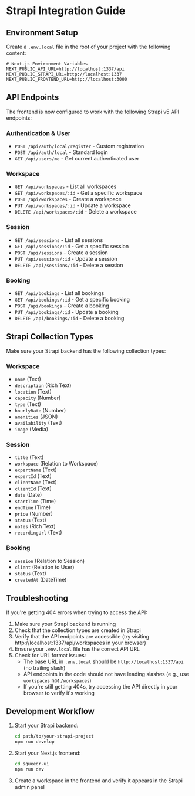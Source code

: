 # Strapi Integration Guide

## Environment Setup

Create a `.env.local` file in the root of your project with the following content:

```
# Next.js Environment Variables
NEXT_PUBLIC_API_URL=http://localhost:1337/api
NEXT_PUBLIC_STRAPI_URL=http://localhost:1337
NEXT_PUBLIC_FRONTEND_URL=http://localhost:3000
```

## API Endpoints

The frontend is now configured to work with the following Strapi v5 API endpoints:

### Authentication & User
- `POST /api/auth/local/register` - Custom registration
- `POST /api/auth/local` - Standard login
- `GET /api/users/me` - Get current authenticated user

### Workspace
- `GET /api/workspaces` - List all workspaces
- `GET /api/workspaces/:id` - Get a specific workspace
- `POST /api/workspaces` - Create a workspace
- `PUT /api/workspaces/:id` - Update a workspace
- `DELETE /api/workspaces/:id` - Delete a workspace

### Session
- `GET /api/sessions` - List all sessions
- `GET /api/sessions/:id` - Get a specific session
- `POST /api/sessions` - Create a session
- `PUT /api/sessions/:id` - Update a session
- `DELETE /api/sessions/:id` - Delete a session

### Booking
- `GET /api/bookings` - List all bookings
- `GET /api/bookings/:id` - Get a specific booking
- `POST /api/bookings` - Create a booking
- `PUT /api/bookings/:id` - Update a booking
- `DELETE /api/bookings/:id` - Delete a booking

## Strapi Collection Types

Make sure your Strapi backend has the following collection types:

### Workspace
- `name` (Text)
- `description` (Rich Text)
- `location` (Text)
- `capacity` (Number)
- `type` (Text)
- `hourlyRate` (Number)
- `amenities` (JSON)
- `availability` (Text)
- `image` (Media)

### Session
- `title` (Text)
- `workspace` (Relation to Workspace)
- `expertName` (Text)
- `expertId` (Text)
- `clientName` (Text)
- `clientId` (Text)
- `date` (Date)
- `startTime` (Time)
- `endTime` (Time)
- `price` (Number)
- `status` (Text)
- `notes` (Rich Text)
- `recordingUrl` (Text)

### Booking
- `session` (Relation to Session)
- `client` (Relation to User)
- `status` (Text)
- `createdAt` (DateTime)

## Troubleshooting

If you're getting 404 errors when trying to access the API:

1. Make sure your Strapi backend is running
2. Check that the collection types are created in Strapi
3. Verify that the API endpoints are accessible (try visiting http://localhost:1337/api/workspaces in your browser)
4. Ensure your `.env.local` file has the correct API URL
5. Check for URL format issues:
   - The base URL in `.env.local` should be `http://localhost:1337/api` (no trailing slash)
   - API endpoints in the code should not have leading slashes (e.g., use `workspaces` not `/workspaces`)
   - If you're still getting 404s, try accessing the API directly in your browser to verify it's working

## Development Workflow

1. Start your Strapi backend:
   ```bash
   cd path/to/your-strapi-project
   npm run develop
   ```

2. Start your Next.js frontend:
   ```bash
   cd squeedr-ui
   npm run dev
   ```

3. Create a workspace in the frontend and verify it appears in the Strapi admin panel 